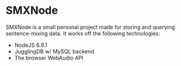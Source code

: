 # SMXNode

SMXNode is a small personal project made for storing and querying sentence-mixing data. It works off the following technologies:

- NodeJS 6.9.1
- JugglingDB w/ MySQL backend
- The browser WebAudio API
